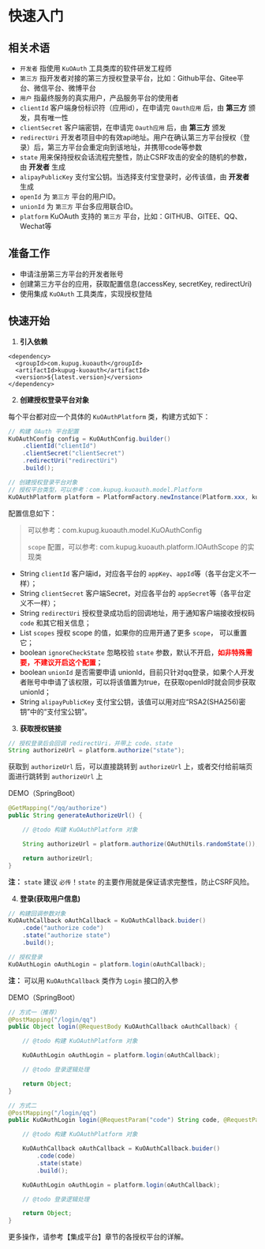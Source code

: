 # 快速入门

## 相关术语

- `开发者` 指使用 `KuOAuth` 工具类库的软件研发工程师
- `第三方` 指开发者对接的第三方授权登录平台，比如：Github平台、Gitee平台、微信平台、微博平台
- `用户` 指最终服务的真实用户，产品服务平台的使用者
- `clientId` 客户端身份标识符（应用id），在申请完 `Oauth应用` 后，由 **第三方** 颁发，具有唯一性
- `clientSecret` 客户端密钥，在申请完 `Oauth应用` 后，由 **第三方** 颁发
- `redirectUri` 开发者项目中的有效api地址。用户在确认第三方平台授权（登录）后，第三方平台会重定向到该地址，并携带code等参数
- `state` 用来保持授权会话流程完整性，防止CSRF攻击的安全的随机的参数，由 **开发者** 生成
- `alipayPublicKey` 支付宝公钥。当选择支付宝登录时，必传该值，由 **开发者** 生成
- `openId` 为 `第三方` 平台的用户ID。
- `unionId` 为 `第三方` 平台多应用联合ID。
- `platform` KuOAuth 支持的 `第三方` 平台，比如：GITHUB、GITEE、QQ、Wechat等

## 准备工作

- 申请注册第三方平台的开发者账号
- 创建第三方平台的应用，获取配置信息(accessKey, secretKey, redirectUri)
- 使用集成 `KuOAuth` 工具类库，实现授权登陆

## 快速开始

1. **引入依赖**

```maven
<dependency>
  <groupId>com.kupug.kuoauth</groupId>
  <artifactId>kupug-kuoauth</artifactId>
  <version>${latest.version}</version>
</dependency>
```

2. **创建授权登录平台对象**

每个平台都对应一个具体的 `KuOAuthPlatform` 类，构建方式如下：

```java
// 构建 OAuth 平台配置
KuOAuthConfig config = KuOAuthConfig.builder()
    .clientId("clientId")
    .clientSecret("clientSecret")
    .redirectUri("redirectUri")
    .build();

// 创建授权登录平台对象
// 授权平台类型，可以参考：com.kupug.kuoauth.model.Platform
KuOAuthPlatform platform = PlatformFactory.newInstance(Platform.xxx, kuOAuthConfig);
```

配置信息如下：
> 可以参考：com.kupug.kuoauth.model.KuOAuthConfig
>
> `scope` 配置，可以参考: com.kupug.kuoauth.platform.IOAuthScope 的实现类

- String `clientId` 客户端id，对应各平台的 `appKey`、`appId`等（各平台定义不一样）；
- String `clientSecret` 客户端Secret，对应各平台的 `appSecret`等（各平台定义不一样）；
- String `redirectUri` 授权登录成功后的回调地址，用于通知客户端接收授权码 `code` 和其它相关信息；
- List `scopes` 授权 scope 的值，如果你的应用开通了更多 `scope`， 可以重置它；
- boolean `ignoreCheckState` 忽略校验 `state` 参数，默认不开启，<strong style="color:red">如非特殊需要，不建议开启这个配置</strong>；
- boolean `unionId` 是否需要申请 unionId，目前只针对qq登录，如果个人开发者账号中申请了该权限，可以将该值置为true，在获取openId时就会同步获取unionId；
- String `alipayPublicKey` 支付宝公钥，该值可以用对应“RSA2(SHA256)密钥”中的“支付宝公钥”。


3. **获取授权链接**

```java
// 授权登录后会回调 redirectUri，并带上 code、state
String authorizeUrl = platform.authorize("state");
```

获取到 `authorizeUrl` 后，可以直接跳转到 `authorizeUrl` 上，或者交付给前端页面进行跳转到 `authorizeUrl` 上

DEMO（SpringBoot）

```java
@GetMapping("/qq/authorize")
public String generateAuthorizeUrl() {

    // @todo 构建 KuOAuthPlatform 对象

    String authorizeUrl = platform.authorize(OAuthUtils.randomState());

    return authorizeUrl;
}
```

**注：** `state` 建议 `必传`！`state` 的主要作用就是保证请求完整性，防止CSRF风险。

4. **登录(获取用户信息)** 

```java
// 构建回调参数对象
KuOAuthCallback oAuthCallback = KuOAuthCallback.buider()
    .code("authorize code")
    .state("authorize state")
    .build();

// 授权登录
KuOAuthLogin oAuthLogin = platform.login(oAuthCallback);
```

**注：** 可以用 `KuOAuthCallback` 类作为 `Login` 接口的入参

DEMO（SpringBoot）

```java
// 方式一（推荐）
@PostMapping("/login/qq")
public Object login(@RequestBody KuOAuthCallback oAuthCallback) {

    // @todo 构建 KuOAuthPlatform 对象

    KuOAuthLogin oAuthLogin = platform.login(oAuthCallback);

    // @todo 登录逻辑处理

    return Object;
}

// 方式二
@PostMapping("/login/qq")
public KuOAuthLogin login(@RequestParam("code") String code, @RequestParam("state") String state) {

    // @todo 构建 KuOAuthPlatform 对象

    KuOAuthCallback oAuthCallback = KuOAuthCallback.buider()
        .code(code)
        .state(state)
        .build();

    KuOAuthLogin oAuthLogin = platform.login(oAuthCallback);

    // @todo 登录逻辑处理

    return Object;
}
```

更多操作，请参考【集成平台】章节的各授权平台的详解。